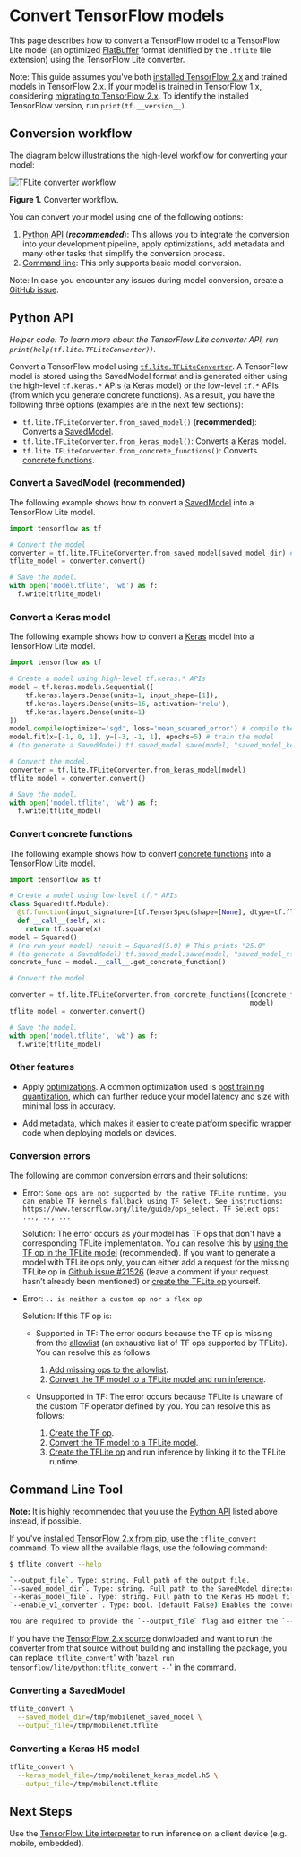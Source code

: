 # Convert TensorFlow models

This page describes how to convert a TensorFlow model
to a TensorFlow Lite model (an optimized
[FlatBuffer](https://google.github.io/flatbuffers/) format identified by the
`.tflite` file extension) using the TensorFlow Lite converter.

Note: This guide assumes you've both
[installed TensorFlow 2.x](https://www.tensorflow.org/install/pip#tensorflow-2-packages-are-available)
and trained models in TensorFlow 2.x.
If your model is trained in TensorFlow 1.x, considering
[migrating to TensorFlow 2.x](https://www.tensorflow.org/guide/migrate/tflite).
To identify the installed TensorFlow version, run
`print(tf.__version__)`.

## Conversion workflow

The diagram below illustrations the high-level workflow for converting
your model:

![TFLite converter workflow](../../images/convert/convert.png)

**Figure 1.** Converter workflow.

You can convert your model using one of the following options:

1.  [Python API](#python_api) (***recommended***):
    This allows you to integrate the conversion into your development pipeline,
    apply optimizations, add metadata and many other tasks that simplify
    the conversion process.
2.  [Command line](#cmdline): This only supports basic model conversion.

Note: In case you encounter any issues during model conversion, create a
[GitHub issue](https://github.com/galeone/tensorflow/issues/new?template=60-tflite-converter-issue.md).

## Python API <a name="python_api"></a>

*Helper code: To learn more about the TensorFlow Lite converter
API, run `print(help(tf.lite.TFLiteConverter))`.*

Convert a TensorFlow model using
[`tf.lite.TFLiteConverter`](https://www.tensorflow.org/api_docs/python/tf/lite/TFLiteConverter).
A TensorFlow model is stored using the SavedModel format and is
generated either using the high-level `tf.keras.*` APIs (a Keras model) or
the low-level `tf.*` APIs (from which you generate concrete functions). As a
result, you have the following three options (examples are in the next few
sections):

  *   `tf.lite.TFLiteConverter.from_saved_model()` (**recommended**): Converts
      a [SavedModel](https://www.tensorflow.org/guide/saved_model).
  *   `tf.lite.TFLiteConverter.from_keras_model()`: Converts a
      [Keras](https://www.tensorflow.org/guide/keras/overview) model.
  *   `tf.lite.TFLiteConverter.from_concrete_functions()`: Converts
      [concrete functions](https://www.tensorflow.org/guide/intro_to_graphs).



### Convert a SavedModel (recommended) <a name="saved_model"></a>

The following example shows how to convert a
[SavedModel](https://www.tensorflow.org/guide/saved_model) into a TensorFlow
Lite model.

```python
import tensorflow as tf

# Convert the model
converter = tf.lite.TFLiteConverter.from_saved_model(saved_model_dir) # path to the SavedModel directory
tflite_model = converter.convert()

# Save the model.
with open('model.tflite', 'wb') as f:
  f.write(tflite_model)
```

### Convert a Keras model <a name="keras"></a>

The following example shows how to convert a
[Keras](https://www.tensorflow.org/guide/keras/overview) model into a TensorFlow
Lite model.

```python
import tensorflow as tf

# Create a model using high-level tf.keras.* APIs
model = tf.keras.models.Sequential([
    tf.keras.layers.Dense(units=1, input_shape=[1]),
    tf.keras.layers.Dense(units=16, activation='relu'),
    tf.keras.layers.Dense(units=1)
])
model.compile(optimizer='sgd', loss='mean_squared_error') # compile the model
model.fit(x=[-1, 0, 1], y=[-3, -1, 1], epochs=5) # train the model
# (to generate a SavedModel) tf.saved_model.save(model, "saved_model_keras_dir")

# Convert the model.
converter = tf.lite.TFLiteConverter.from_keras_model(model)
tflite_model = converter.convert()

# Save the model.
with open('model.tflite', 'wb') as f:
  f.write(tflite_model)
```

### Convert concrete functions <a name="concrete_function"></a>

The following example shows how to convert
[concrete functions](https://www.tensorflow.org/guide/intro_to_graphs) into a
TensorFlow Lite model.

```python
import tensorflow as tf

# Create a model using low-level tf.* APIs
class Squared(tf.Module):
  @tf.function(input_signature=[tf.TensorSpec(shape=[None], dtype=tf.float32)])
  def __call__(self, x):
    return tf.square(x)
model = Squared()
# (ro run your model) result = Squared(5.0) # This prints "25.0"
# (to generate a SavedModel) tf.saved_model.save(model, "saved_model_tf_dir")
concrete_func = model.__call__.get_concrete_function()

# Convert the model.

converter = tf.lite.TFLiteConverter.from_concrete_functions([concrete_func],
                                                            model)
tflite_model = converter.convert()

# Save the model.
with open('model.tflite', 'wb') as f:
  f.write(tflite_model)
```

### Other features

*   Apply [optimizations](../../performance/model_optimization.md). A common
    optimization used is
    [post training quantization](../../performance/post_training_quantization.md),
    which can further reduce your model latency and size with minimal loss in
    accuracy.

*   Add [metadata](metadata.md), which makes it easier to create platform
    specific wrapper code when deploying models on devices.

### Conversion errors

The following are common conversion errors and their solutions:

*   Error: `Some ops are not supported by the native TFLite runtime, you can
    enable TF kernels fallback using TF Select. See instructions:
    https://www.tensorflow.org/lite/guide/ops_select. TF Select ops: ..., ..,
    ...`

    Solution: The error occurs as your model has TF ops that don't have a
    corresponding TFLite implementation. You can resolve this by
    [using the TF op in the TFLite model](../../guide/ops_select.md)
    (recommended).
    If you want to generate a model with TFLite ops only, you can either add a
    request for the missing TFLite op in
    [Github issue #21526](https://github.com/galeone/tensorflow/issues/21526)
    (leave a comment if your request hasn’t already been mentioned) or
    [create the TFLite op](../../guide/ops_custom#create_and_register_the_operator)
    yourself.

*   Error: `.. is neither a custom op nor a flex op`

    Solution: If this TF op is:

    *   Supported in TF: The error occurs because the TF op is missing from the
        [allowlist](../../guide/op_select_allowlist.md) (an exhaustive list of
        TF ops supported by TFLite). You can resolve this as follows:

        1.  [Add missing ops to the allowlist](../../guide/op_select_allowlist.md#add_tensorflow_core_operators_to_the_allowed_list).
        2.  [Convert the TF model to a TFLite model and run inference](../../guide/ops_select.md).

    *   Unsupported in TF: The error occurs because TFLite is unaware of the
        custom TF operator defined by you. You can resolve this as follows:

        1.  [Create the TF op](https://www.tensorflow.org/guide/create_op).
        2.  [Convert the TF model to a TFLite model](../../guide/op_select_allowlist.md#users_defined_operators).
        3.  [Create the TFLite op](../../guide/ops_custom.md#create_and_register_the_operator)
            and run inference by linking it to the TFLite runtime.

## Command Line Tool <a name="cmdline"></a>

**Note:** It is highly recommended that you use the [Python API](#python_api)
listed above instead, if possible.

If you've
[installed TensorFlow 2.x from pip](https://www.tensorflow.org/install/pip), use
the `tflite_convert` command. To view all the available flags, use the
following command:

```sh
$ tflite_convert --help

`--output_file`. Type: string. Full path of the output file.
`--saved_model_dir`. Type: string. Full path to the SavedModel directory.
`--keras_model_file`. Type: string. Full path to the Keras H5 model file.
`--enable_v1_converter`. Type: bool. (default False) Enables the converter and flags used in TF 1.x instead of TF 2.x.

You are required to provide the `--output_file` flag and either the `--saved_model_dir` or `--keras_model_file` flag.
```

If you have the
[TensorFlow 2.x source](https://www.tensorflow.org/install/source)
donwloaded and want to run the converter from that source without building and
installing the package,
you can replace '`tflite_convert`' with
'`bazel run tensorflow/lite/python:tflite_convert --`' in the command.


### Converting a SavedModel <a name="cmdline_saved_model"></a>

```sh
tflite_convert \
  --saved_model_dir=/tmp/mobilenet_saved_model \
  --output_file=/tmp/mobilenet.tflite
```

### Converting a Keras H5 model <a name="cmdline_keras_model"></a>

```sh
tflite_convert \
  --keras_model_file=/tmp/mobilenet_keras_model.h5 \
  --output_file=/tmp/mobilenet.tflite
```

## Next Steps

Use the [TensorFlow Lite interpreter](../../guide/inference.md) to run inference
on a client device (e.g. mobile, embedded).
